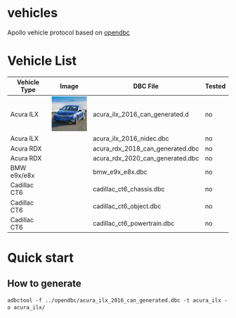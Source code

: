 # vehicles
Apollo vehicle protocol based on [opendbc](https://github.com/commaai/opendbc)

# Vehicle List

| Vehicle Type | Image                                         | DBC File                         | Tested |
|--------------|-----------------------------------------------|----------------------------------|--------|
| Acura ILX    | <img src=docs/acura_ilx_2016.jpg width ="100"> | acura_ilx_2016_can_generated.d   | no     |
| Acura ILX    |                                               | acura_ilx_2016_nidec.dbc         | no     |
| Acura RDX    |                                               | acura_rdx_2018_can_generated.dbc | no     |
| Acura RDX    |                                               | acura_rdx_2020_can_generated.dbc | no     |
| BMW e9x/e8x  |                                               | bmw_e9x_e8x.dbc                  | no     |
| Cadillac CT6 |                                               | cadillac_ct6_chassis.dbc         | no     |
| Cadillac CT6 |                                               | cadillac_ct6_object.dbc          | no     |
| Cadillac CT6 |                                               | cadillac_ct6_powertrain.dbc      | no     |

# Quick start

## How to generate
```shell
adbctool -f ../opendbc/acura_ilx_2016_can_generated.dbc -t acura_ilx -o acura_ilx/
```
